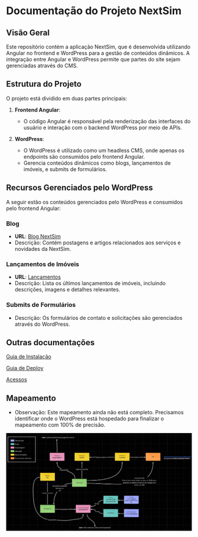 # Documentação do Projeto NextSim

## Visão Geral

Este repositório contém a aplicação NextSim, que é desenvolvida utilizando Angular no frontend e WordPress para a gestão de conteúdos dinâmicos. A integração entre Angular e WordPress permite que partes do site sejam gerenciadas através do CMS.

## Estrutura do Projeto

O projeto está dividido em duas partes principais:

1. **Frontend Angular**:
   - O código Angular é responsável pela renderização das interfaces do usuário e interação com o backend WordPress por meio de APIs.
  
2. **WordPress**:
   - O WordPress é utilizado como um headless CMS, onde apenas os endpoints são consumidos pelo frontend Angular.
   - Gerencia conteúdos dinâmicos como blogs, lançamentos de imóveis, e submits de formulários.

## Recursos Gerenciados pelo WordPress

A seguir estão os conteúdos gerenciados pelo WordPress e consumidos pelo frontend Angular:

### Blog

- **URL**: [Blog NextSim](https://nextsim.com.br/)
- Descrição: Contém postagens e artigos relacionados aos serviços e novidades da NextSim.

### Lançamentos de Imóveis

- **URL**: [Lançamentos](https://nextsim.com.br/imoveis/lancamentos)
- Descrição: Lista os últimos lançamentos de imóveis, incluindo descrições, imagens e detalhes relevantes.

### Submits de Formulários

- Descrição: Os formulários de contato e solicitações são gerenciados através do WordPress.


## Outras documentações

[Guia de Instalação](https://github.com/webmasterSOLO/NextSim-website-angular/blob/main/documentation/READ_INSTALL.md)

[Guia de Deploy](https://github.com/webmasterSOLO/NextSim-website-angular/blob/main/documentation/READ_DEPLOY.md)

[Acessos](https://github.com/webmasterSOLO/NextSim-website-angular/blob/main/documentation/READ_ACCESS.md)

## Mapeamento

- Observação: Este mapeamento ainda não está completo. Precisamos identificar onde o WordPress está hospedado para finalizar o mapeamento com 100% de precisão.

![Mapeamento](https://github.com/lognsoft/nextSim/blob/main/mapeamento.jpg?raw=true)
